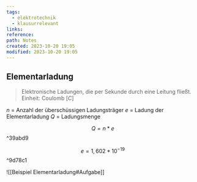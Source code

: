 ```yaml
---
tags:
  - elektrotechnik
  - klausurrelevant
links: 
reference: 
path: Notes
created: 2023-10-20 19:05
modified: 2023-10-20 19:05
---
```

## Elementarladung
> Elektronische Ladungen, die per Sekunde durch eine Leitung fließt.
> Einheit: Coulomb [${C}$]

${n}$ = Anzahl der überschüssigen Ladungsträger
${e}$ = Ladung der Elementarladung
${Q}$ = Ladungsmenge

$${Q}=n*e$$ ^39abd9

$${e}=1,602*10^{-19}$$ ^9d78c1

![[Beispiel Elementarladung#Aufgabe]]